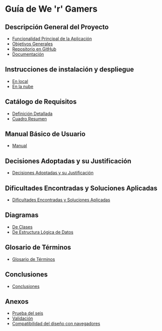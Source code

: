 Guía de We 'r' Gamers
=====================

Descripción General del Proyecto
--------------------------------

*   [Funcionalidad Principal de la Aplicación](funcionalidad.md)
*   [Objetivos Generales](objetivos-generales.md)
*   [Repositorio en GitHub](https://github.com/Jomari94/weRgamers)
*   [Documentación](https://jomari94.github.io/weRgamers/)

Instrucciones de instalación y despliegue
-----------------------------------------

*   [En local](despliegue-local.md)
*   [En la nube](despliegue-nube.md)

Catálogo de Requisitos
----------------------

*   [Definición Detallada](requisitos-detallados.md)
*   [Cuadro Resumen](requisitos-resumen.md)

Manual Básico de Usuario
------------------------

*   [Manual](manual-usuario.md)

Decisiones Adoptadas y su Justificación
---------------------------------------

*   [Decisiones Adoptadas y su Justificación](decisiones.md)

Dificultades Encontradas y Soluciones Aplicadas
-----------------------------------------------
*   [Dificultades Encontradas y Soluciones Aplicadas](dificultades.md)

Diagramas
---------

*   [De Clases](diagrama-clases.md)
*   [De Estructura Lógica de Datos](diagrama-db.md)

Glosario de Términos
--------------------

*   [Glosario de Términos](glosario.md)

Conclusiones
------------

*   [Conclusiones](conclusiones.md)

Anexos
------

*   [Prueba del seis](prueba-seis.md)
*   [Validación](validacion.md)
*   [Compatibilidad del diseño con navegadores](compatibilidad.md)
